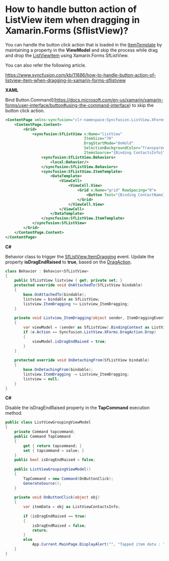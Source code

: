 # How to handle button action of ListView item when dragging in Xamarin.Forms (SflistView)?

You can handle the button click action that is loaded in the [ItemTemplate](https://help.syncfusion.com/cr/cref_files/xamarin/Syncfusion.SfListView.XForms~Syncfusion.ListView.XForms.SfListView~ItemTemplate.html?) by maintaining a property in the **ViewModel** and skip the process while drag and drop the [ListViewItem](https://help.syncfusion.com/cr/cref_files/xamarin/Syncfusion.SfListView.XForms~Syncfusion.ListView.XForms.ListViewItem.html?) using Xamarin.Forms SfListView.

You can also refer the following article.

https://www.syncfusion.com/kb/11686/how-to-handle-button-action-of-listview-item-when-dragging-in-xamarin-forms-sflistview

**XAML**

Bind Button.Command](https://docs.microsoft.com/en-us/xamarin/xamarin-forms/user-interface/button#using-the-command-interface) to skip the button click action.
``` xml
<ContentPage xmlns:syncfusion="clr-namespace:Syncfusion.ListView.XForms;assembly=Syncfusion.SfListView.XForms">
    <ContentPage.Content>
        <Grid>
            <syncfusion:SfListView x:Name="listView"
                                   ItemSize="70"
                                   DragStartMode="OnHold"
                                   SelectionBackgroundColor="Transparent"
                                   ItemsSource="{Binding ContactsInfo}">
                <syncfusion:SfListView.Behaviors>
                    <local:Behavior/>
                </syncfusion:SfListView.Behaviors>
                <syncfusion:SfListView.ItemTemplate>
                    <DataTemplate>
                        <ViewCell>
                            <ViewCell.View>
                                <Grid x:Name="grid" RowSpacing="0">
                                    <Button Text="{Binding ContactName}" x:Name="button" Command="{Binding BindingContext.TapCommand ,Source={x:Reference Name=listView}}" CommandParameter="{Binding .}"/>
                                </Grid>
                            </ViewCell.View>
                        </ViewCell>
                    </DataTemplate>
                </syncfusion:SfListView.ItemTemplate>
            </syncfusion:SfListView>
        </Grid>
    </ContentPage.Content>
</ContentPage>
```
**C#**

Behavior class to trigger the [SfListView.ItemDragging](https://help.syncfusion.com/cr/cref_files/xamarin/Syncfusion.SfListView.XForms~Syncfusion.ListView.XForms.SfListView~ItemDragging_EV.html?) event. Update the property **isDragEndRaised** to **true**, based on the [DragAction](https://help.syncfusion.com/cr/cref_files/xamarin/Syncfusion.SfListView.XForms~Syncfusion.ListView.XForms.ItemDraggingEventArgs~Action.html?).

``` c#
class Behavior : Behavior<SfListView>
{
    public SfListView listview { get; private set; }
    protected override void OnAttachedTo(SfListView bindable)
    {
        base.OnAttachedTo(bindable);
        listview = bindable as SfListView;
        listview.ItemDragging += Listview_ItemDragging;
    }
 
    private void Listview_ItemDragging(object sender, ItemDraggingEventArgs e)
    {
        var viewModel = (sender as SfListView).BindingContext as ListViewGroupingViewModel;
        if (e.Action == Syncfusion.ListView.XForms.DragAction.Drop)
        {
            viewModel.isDragEndRaised = true;
        }
    }
 
    protected override void OnDetachingFrom(SfListView bindable)
    {
        base.OnDetachingFrom(bindable);
        listview.ItemDragging -= Listview_ItemDragging;
        listview = null;
    }
}
```
**C#**

Disable the isDragEndRaised property in the **TapCommand** execution method.
``` c#
public class ListViewGroupingViewModel
{
    private Command tapcommand;
    public Command TapCommand
    {
        get { return tapcommand; }
        set { tapcommand = value; }
    }
    public bool isDragEndRaised = false;
 
    public ListViewGroupingViewModel()
    {
        TapCommand = new Command(OnButtonClick);
        GenerateSource();
    }
 
    private void OnButtonClick(object obj)
    {
        var itemData = obj as ListViewContactsInfo;
 
        if (isDragEndRaised == true)
        {
            isDragEndRaised = false;
            return;
        }
        else
            App.Current.MainPage.DisplayAlert("", "Tapped item data : " + itemData.ContactName, "OK");
    }
}
```
